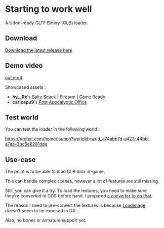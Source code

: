 # Starting to work well

A Udon-ready GLTF Binary (GLB) loader.

## Download

[Download the latest release here](https://github.com/vr-voyage/vrchat-glb-loader/releases/latest)

## Demo video

[out.mp4](https://github.com/vr-voyage/vrchat-glb-loader/assets/84687350/d2b4e901-8e4d-4823-acd9-ce4d210acc25)

Showcased assets :
* **by__Rx**'s [Salty Snack | Firearm | Game Ready](https://sketchfab.com/3d-models/salty-snack-firearm-game-ready-702411980d904abc974efef9ba4e47d5)
* **carlcapu9**'s [Post Apocalyptic Office](https://sketchfab.com/3d-models/post-apocalyptic-office-ace3403d966d4201b1a376cfdcca7a5a)

## Test world

You can test the loader in the following world :

https://vrchat.com/home/launch?worldId=wrld_a74abb7d-a423-44bb-a7ea-3bc5e8281dde

## Use-case

The point is to be able to load GLB data in-game.

This can handle complex scenes, however a lot of features are still missing.

Still, you can give it a try.
To load the textures, you need to make sure they're converted to DDS before hand.
I prepared [a converter to do that](https://github.com/vr-voyage/glb-textures-converter-rust/releases/latest).

The reason I need to pre-convert the textures is because
[LoadImage](https://docs.unity3d.com/ScriptReference/ImageConversion.LoadImage.html)
doesn't seem to be exposed in U#.

Also, no bones or armature support yet.

